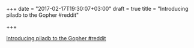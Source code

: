 +++
date = "2017-02-17T19:30:07+03:00"
draft = true
title = "Introducing piladb to the Gopher  #reddit"

+++

<p><a href="https://t.co/F8oZscSvfz">Introducing piladb to the Gopher  #reddit</a></p>
